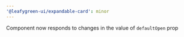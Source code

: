 ```yaml
---
'@leafygreen-ui/expandable-card': minor
---
```


Component now responds to changes in the value of `defaultOpen` prop
